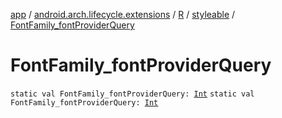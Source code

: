 [app](../../../index.md) / [android.arch.lifecycle.extensions](../../index.md) / [R](../index.md) / [styleable](index.md) / [FontFamily_fontProviderQuery](./-font-family_font-provider-query.md)

# FontFamily_fontProviderQuery

`static val FontFamily_fontProviderQuery: `[`Int`](https://kotlinlang.org/api/latest/jvm/stdlib/kotlin/-int/index.html)
`static val FontFamily_fontProviderQuery: `[`Int`](https://kotlinlang.org/api/latest/jvm/stdlib/kotlin/-int/index.html)